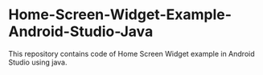 # Home-Screen-Widget-Example-Android-Studio-Java
This repository contains code of Home Screen Widget example in Android Studio using java.
